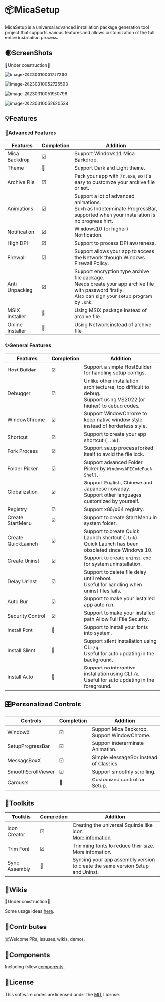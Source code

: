 # 📦MicaSetup

MicaSetup is a universal advanced installation package generation tool project that supports various features and allows customization of the full entire installation process.

## 🌒ScreenShots

🚧Under construction🚧

<img src="assets/image-20230310051757266.png" alt="image-20230310051757266" style="zoom:100%;" />

![image-20230310052725593](assets/image-20230310052725593.png)

![image-20230310051930796](assets/image-20230310051930796.png)

![image-20230310052620534](assets/image-20230310052620534.png)

## 💡Features

### 🌟Advanced Features

| Features         | Completion | Addition                                                     |
| ---------------- | ---------- | ------------------------------------------------------------ |
| Mica Backdrop    | ☑          | Support Windows11 Mica Backdrop.                             |
| Theme            | 🔲          | Support Dark and Light theme.                                |
| Archive File     | ☑          | Pack your app with `7z.exe`, so it's easy to customize your archive file or not. |
| Animations       | ☑          | Support a lot of advanced animations.<br />Such as Indeterminate ProgressBar, supported when your installation is no progress hint. |
| Notification     | ☑          | Windows10 (or higher) Notification.                          |
| High DPI         | ☑          | Support to process DPI awareness.                            |
| Firewall         | ☑          | Support allows your app to access the Network through Windows Firewall Policy. |
| Anti Unpacking   | ☑          | Support encryption type archive file package.<br />Needs create your app archive file with password firstly.<br />Also can sign your setup program by `.snk`. |
| MSIX Installer   | 🔲          | Using MSIX package instead of archive file.                  |
| Online Installer | 🔲          | Using Network instead of archive file.                       |

### ✨General Features

| Features           | Completion | Addition                                                     |
| ------------------ | ---------- | ------------------------------------------------------------ |
| Host Builder       | ☑          | Support a simple HostBuilder for handling setup configs.     |
| Debugger           | ☑          | Unlike other installation architectures, too difficult to debug.<br />Support using VS2022 (or higher) to debug codes. |
| WindowChrome       | ☑          | Support WindowChrome to keep native window style instead of borderless style. |
| Shortcut           | ☑          | Support to create your app shortcut (`.lnk`).                |
| Fork Process       | ☑          | Support setup process forked itself to avoid the file lock.  |
| Folder Picker      | ☑          | Support advanced Folder Picker by `WindowsAPICodePack-Shell`. |
| Globalization      | ☑          | Support English, Chinese and Japanese nowaday.<br />Support other languages customized by yourself. |
| Registry           | ☑          | Support x86/x64 registry.                                    |
| Create StartMenu   | ☑          | Support to create Start Menu in system folder.               |
| Create QuickLaunch | ☑          | Support to create Quick Launch shortcut (`.lnk`).<br />Quick Launch has been obsoleted since Windows 10. |
| Create Uninst      | ☑          | Support to create `Uninst.exe` for system uninstallation.    |
| Delay Uninst       | ☑          | Support to delete file delay until reboot.<br />Useful for handling when uninst files fails. |
| Auto Run           | ☑          | Support to make your installed app auto run.                 |
| Security Control   | ☑          | Support to make your installed path Allow Full File Security. |
| Install Font       | 🔲          | Support to install your fonts into system.                   |
| Install Silent     | 🔲          | Support silent installation using CLI `/q`.<br />Useful for auto updating in the background. |
| Install Auto       | 🔲          | Support no interactive installation using CLI `/a`.<br />Useful for auto updating in the foreground. |

## 🎛️Personalized Controls

| Controls           | Completion | Addition                                          |
| ------------------ | ---------- | ------------------------------------------------- |
| WindowX            | ☑          | Support Mica Backdrop.<br />Support WindowChrome. |
| SetupProgressBar   | ☑          | Support Indeterminate Animation.                  |
| MessageBoxX        | ☑          | Simple MessageBox instead of Classics.            |
| SmoothScrollViewer | ☑          | Support smoothly scrolling.                       |
| Carousel           | 🔲          | Customized control for Setup.                     |

## 🔣Toolkits

| Toolkits      | Completion | Addition                                                     |
| ------------- | ---------- | ------------------------------------------------------------ |
| Icon Creator  | ☑          | Creating the universal Squircle like icon.<br />[More infomation](src/MicaSetup.Tools/MicaSquircle/README.md). |
| Trim Font     | ☑          | Trimming fonts to reduce their size.<br />[More infomation](src/MicaSetup.Tools/MicaFontTrim/README.md). |
| Sync Assembly | 🔲          | Syncing your app assembly version to create the same version Setup and Uninst. |

## 📖Wikis

🚧Under construction🚧

Some usage ideas [here](src/README.md).

## 🚀Contributes

🈺Welcome PRs, issuses, wikis, demos.

## 🌟Components

Including follow [components](COMPONENTS.md).

## 📑License

This software codes are licensed under the [MIT](LICENSE) License.

